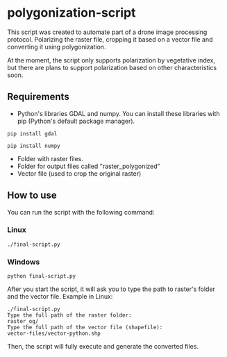 # polygonization-script
This script was created to automate part of a drone image processing protocol. Polarizing the raster file, cropping it based on a vector file and converting it using polygonization.

At the moment, the script only supports polarization by vegetative index, but there are plans to support polarization based on other characteristics soon.

## Requirements
- Python's libraries GDAL and numpy. You can install these libraries with pip (Python's default package manager).
```
pip install gdal
```
```
pip install numpy
```
- Folder with raster files.
- Folder for output files called "raster_polygonized"
- Vector file (used to crop the original raster)

## How to use
You can run the script with the following command:
### Linux
```
./final-script.py
```
### Windows
```
python final-script.py
```

After you start the script, it will ask you to type the path to raster's folder and the vector file. Example in Linux:
```
./final-script.py
Type the full path of the raster folder:
raster_og/
Type the full path of the vector file (shapefile):
vector-files/vector-python.shp
```
Then, the script will fully execute and generate the converted files.
